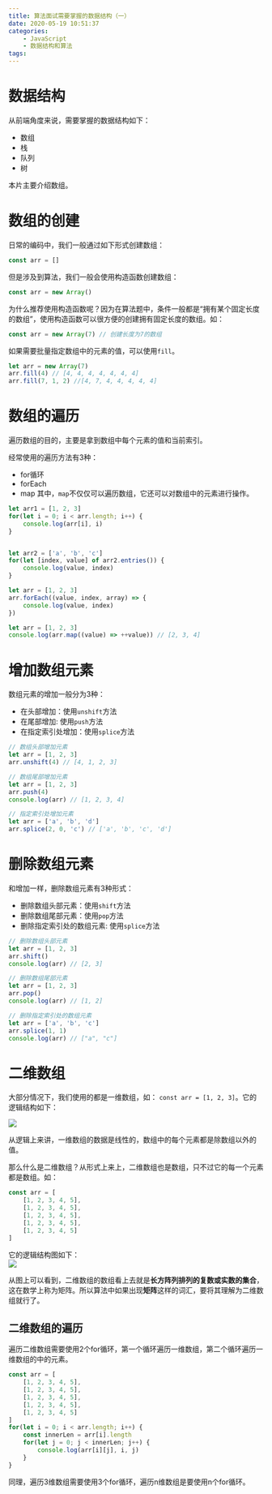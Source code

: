 ```yaml
---
title: 算法面试需要掌握的数据结构（一）
date: 2020-05-19 10:51:37
categories:
    - JavaScript
    - 数据结构和算法
tags:
---
```


# 数据结构
从前端角度来说，需要掌握的数据结构如下：
* 数组
* 栈
* 队列
* 树

本片主要介绍数组。
<!-- more -->


# 数组的创建
日常的编码中，我们一般通过如下形式创建数组：
```js
const arr = []
```

但是涉及到算法，我们一般会使用构造函数创建数组：
```js
const arr = new Array()
```
为什么推荐使用构造函数呢？因为在算法题中，条件一般都是“拥有某个固定长度的数组”，使用构造函数可以很方便的创建拥有固定长度的数组。如：
```js
const arr = new Array(7) // 创建长度为7的数组
```

如果需要批量指定数组中的元素的值，可以使用`fill`。
```js
let arr = new Array(7)
arr.fill(4) // [4, 4, 4, 4, 4, 4, 4]
arr.fill(7, 1, 2) //[4, 7, 4, 4, 4, 4, 4]
```

# 数组的遍历
遍历数组的目的，主要是拿到数组中每个元素的值和当前索引。

经常使用的遍历方法有3种：
* for循环
* forEach
* map
其中，`map`不仅仅可以遍历数组，它还可以对数组中的元素进行操作。

```js
let arr1 = [1, 2, 3]
for(let i = 0; i < arr.length; i++) {
    console.log(arr[i], i)
}


let arr2 = ['a', 'b', 'c']
for(let [index, value] of arr2.entries()) {
    console.log(value, index)
} 

```

```js
let arr = [1, 2, 3]
arr.forEach((value, index, array) => {
    console.log(value, index)
})
```

```js
let arr = [1, 2, 3]
console.log(arr.map((value) => ++value)) // [2, 3, 4]
```

# 增加数组元素
数组元素的增加一般分为3种：
* 在头部增加：使用`unshift`方法
* 在尾部增加: 使用`push`方法
* 在指定索引处增加：使用`splice`方法

```js
// 数组头部增加元素
let arr = [1, 2, 3]
arr.unshift(4) // [4, 1, 2, 3]
```

```js
// 数组尾部增加元素
let arr = [1, 2, 3]
arr.push(4)
console.log(arr) // [1, 2, 3, 4]
```

```js
// 指定索引处增加元素
let arr = ['a', 'b', 'd']
arr.splice(2, 0, 'c') // ['a', 'b', 'c', 'd']
```

# 删除数组元素
和增加一样，删除数组元素有3种形式：
* 删除数组头部元素：使用`shift`方法
* 删除数组尾部元素：使用`pop`方法
* 删除指定索引处的数组元素: 使用`splice`方法

```js
// 删除数组头部元素
let arr = [1, 2, 3]
arr.shift()
console.log(arr) // [2, 3]
```

```js
// 删除数组尾部元素
let arr = [1, 2, 3]
arr.pop()
console.log(arr) // [1, 2]
```

```js
// 删除指定索引处的数组元素
let arr = ['a', 'b', 'c']
arr.splice(1, 1)
console.log(arr) // ["a", "c"]
```


# 二维数组
大部分情况下，我们使用的都是一维数组，如： `const arr = [1, 2, 3]`。它的逻辑结构如下：

![](https://source.strugglexiang.xyz/20_5_14_1.jpg)

从逻辑上来讲，一维数组的数据是线性的，数组中的每个元素都是除数组以外的值。

那么什么是二维数组？从形式上来上，二维数组也是数组，只不过它的每一个元素都是数组。如：
```js
const arr = [
    [1, 2, 3, 4, 5], 
    [1, 2, 3, 4, 5], 
    [1, 2, 3, 4, 5], 
    [1, 2, 3, 4, 5], 
    [1, 2, 3, 4, 5] 
]
```
它的逻辑结构图如下：  
![](https://source.strugglexiang.xyz/20_5_14_2.jpg)

从图上可以看到，二维数组的数组看上去就是**长方阵列排列的复数或实数的集合**，这在数学上称为矩阵。所以算法中如果出现**矩阵**这样的词汇，要将其理解为二维数组就行了。


## 二维数组的遍历
遍历二维数组需要使用2个for循环，第一个循环遍历一维数组，第二个循环遍历一维数组的中的元素。
```js
const arr = [
    [1, 2, 3, 4, 5], 
    [1, 2, 3, 4, 5], 
    [1, 2, 3, 4, 5], 
    [1, 2, 3, 4, 5], 
    [1, 2, 3, 4, 5] 
]
for(let i = 0; i < arr.length; i++) {
    const innerLen = arr[i].length
    for(let j = 0; j < innerLen; j++) {
        console.log(arr[i][j], i, j)
    }
}
```
同理，遍历3维数组需要使用3个for循环，遍历n维数组是要使用n个for循环。





